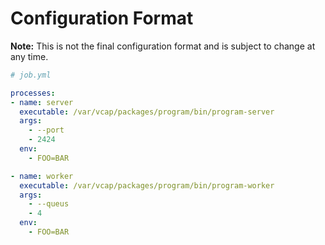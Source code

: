 # Configuration Format

**Note:** This is not the final configuration format and is subject to
change at any time.

``` yaml
# job.yml

processes:
- name: server
  executable: /var/vcap/packages/program/bin/program-server
  args:
    - --port
    - 2424
  env:
    - FOO=BAR

- name: worker
  executable: /var/vcap/packages/program/bin/program-worker
  args:
    - --queus
    - 4
  env:
    - FOO=BAR
```
